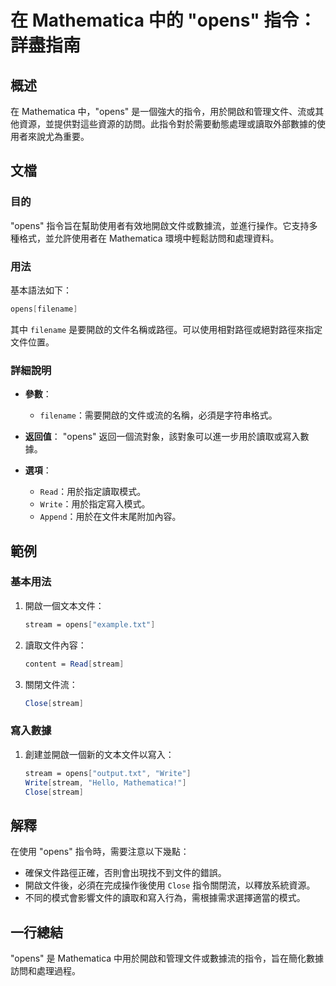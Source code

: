 <!--
Meta Description: # 在 Mathematica 中的 "opens" 指令：詳盡指南 ## 概述 在 Mathematica 中，"opens" 是一個強大的指令，用於開啟和管理文件、流或其他資源，並提供對這些資源的訪問。此指令對於需要動態處理或讀取外部數據的使用者來說尤為重要。 ## 文檔 ### 目的 "ope...
Meta Keywords: mathematica, opens, stream, filename, write
-->

# 在 Mathematica 中的 "opens" 指令：詳盡指南

## 概述
在 Mathematica 中，"opens" 是一個強大的指令，用於開啟和管理文件、流或其他資源，並提供對這些資源的訪問。此指令對於需要動態處理或讀取外部數據的使用者來說尤為重要。

## 文檔
### 目的
"opens" 指令旨在幫助使用者有效地開啟文件或數據流，並進行操作。它支持多種格式，並允許使用者在 Mathematica 環境中輕鬆訪問和處理資料。

### 用法
基本語法如下：
```mathematica
opens[filename]
```
其中 `filename` 是要開啟的文件名稱或路徑。可以使用相對路徑或絕對路徑來指定文件位置。

### 詳細說明
- **參數**：
  - `filename`：需要開啟的文件或流的名稱，必須是字符串格式。
  
- **返回值**：
  "opens" 返回一個流對象，該對象可以進一步用於讀取或寫入數據。

- **選項**：
  - `Read`：用於指定讀取模式。
  - `Write`：用於指定寫入模式。
  - `Append`：用於在文件末尾附加內容。

## 範例
### 基本用法
1. 開啟一個文本文件：
   ```mathematica
   stream = opens["example.txt"]
   ```
   
2. 讀取文件內容：
   ```mathematica
   content = Read[stream]
   ```

3. 關閉文件流：
   ```mathematica
   Close[stream]
   ```

### 寫入數據
1. 創建並開啟一個新的文本文件以寫入：
   ```mathematica
   stream = opens["output.txt", "Write"]
   Write[stream, "Hello, Mathematica!"]
   Close[stream]
   ```

## 解釋
在使用 "opens" 指令時，需要注意以下幾點：
- 確保文件路徑正確，否則會出現找不到文件的錯誤。
- 開啟文件後，必須在完成操作後使用 `Close` 指令關閉流，以釋放系統資源。
- 不同的模式會影響文件的讀取和寫入行為，需根據需求選擇適當的模式。

## 一行總結
"opens" 是 Mathematica 中用於開啟和管理文件或數據流的指令，旨在簡化數據訪問和處理過程。